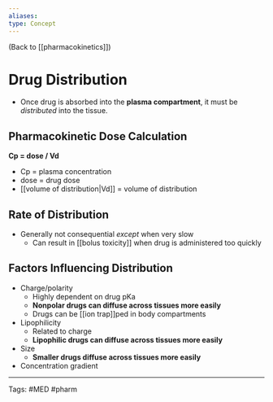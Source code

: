 ```yaml
---
aliases: 
type: Concept
---
```


(Back to [[pharmacokinetics]])

# Drug Distribution

- Once drug is absorbed into the **plasma compartment**, it must be _distributed_ into the tissue.

## Pharmacokinetic Dose Calculation
**Cp = dose / Vd**
- Cp = plasma concentration
- dose = drug dose
- [[volume of distribution|Vd]] = volume of distribution
## Rate of Distribution
- Generally not consequential _except_ when very slow
	- Can result in [[bolus toxicity]] when drug is administered too quickly
## Factors Influencing Distribution
- Charge/polarity
	- Highly dependent on drug pKa
	- **Nonpolar drugs can diffuse across tissues more easily**
	- Drugs can be [[ion trap]]ped in body compartments
- Lipophilicity
	- Related to charge
	- **Lipophilic drugs can diffuse across tissues more easily**
- Size
	- **Smaller drugs diffuse across tissues more easily**
- Concentration gradient

---
Tags: #MED #pharm 